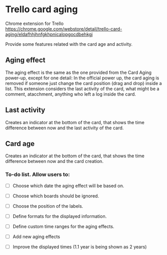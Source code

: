 # Trello card aging
Chrome extension for Trello
https://chrome.google.com/webstore/detail/trello-card-aging/eldafhhjhnfgkhpnicalopgocdbehkgj

Provide some features related with the card age and activity.

## Aging effect
The aging effect is the same as the one provided from the Card Aging power-up, except for one detail:
In the official power up, the card aging is removed if someone just change the card position (drag and drop) inside a list. This extension considers the last activity of the card, what might be a comment, atacchment, anything who left a log inside the card.

## Last activity
Creates an indicator at the bottom of the card, that shows the time difference between now and the last activity of the card.

## Card age
Creates an indicator at the bottom of the card, that shows the time difference between now and the card creation.


### To-do list. Allow users to:
- [ ] Choose which date the aging effect will be based on.
- [ ] Choose which boards should be ignored.
- [ ] Choose the position of the labels.
- [ ] Define formats for the displayed information.
- [ ] Define custom time ranges for the aging effects.

- [ ] Add new aging effects
- [ ] Improve the displayed times (1.1 year is being shown as 2 years)